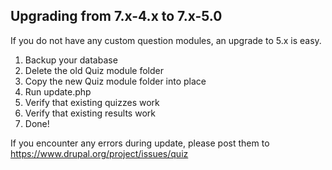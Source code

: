 ## Upgrading from 7.x-4.x to 7.x-5.0

If you do not have any custom question modules, an upgrade to 5.x is easy.

1. Backup your database
2. Delete the old Quiz module folder
3. Copy the new Quiz module folder into place
4. Run update.php
5. Verify that existing quizzes work
6. Verify that existing results work
7. Done!

If you encounter any errors during update, please post them to
https://www.drupal.org/project/issues/quiz
